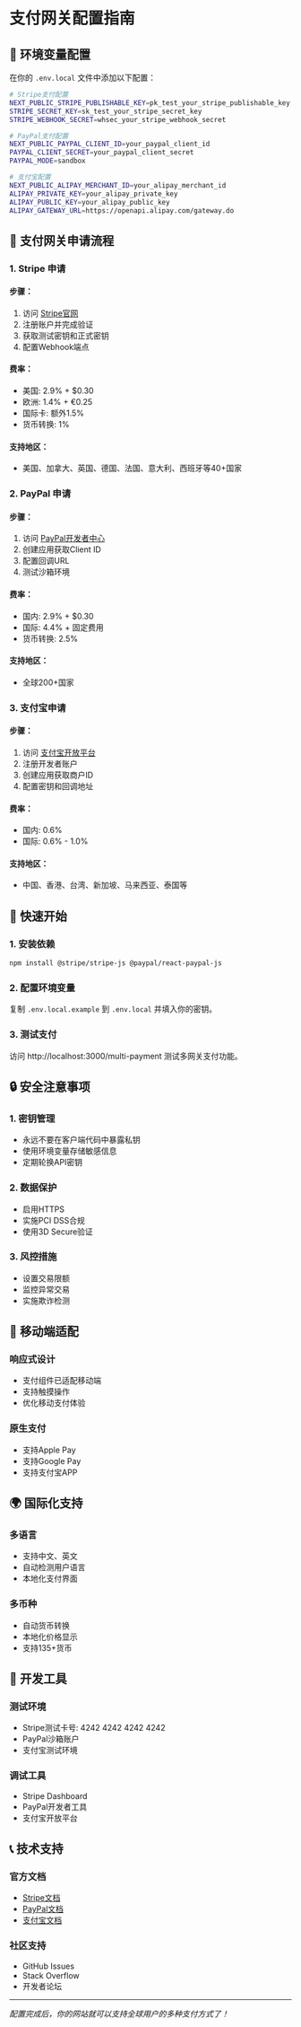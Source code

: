 # 支付网关配置指南

## 🔧 环境变量配置

在你的 `.env.local` 文件中添加以下配置：

```bash
# Stripe支付配置
NEXT_PUBLIC_STRIPE_PUBLISHABLE_KEY=pk_test_your_stripe_publishable_key
STRIPE_SECRET_KEY=sk_test_your_stripe_secret_key
STRIPE_WEBHOOK_SECRET=whsec_your_stripe_webhook_secret

# PayPal支付配置
NEXT_PUBLIC_PAYPAL_CLIENT_ID=your_paypal_client_id
PAYPAL_CLIENT_SECRET=your_paypal_client_secret
PAYPAL_MODE=sandbox

# 支付宝配置
NEXT_PUBLIC_ALIPAY_MERCHANT_ID=your_alipay_merchant_id
ALIPAY_PRIVATE_KEY=your_alipay_private_key
ALIPAY_PUBLIC_KEY=your_alipay_public_key
ALIPAY_GATEWAY_URL=https://openapi.alipay.com/gateway.do
```

## 🏦 支付网关申请流程

### 1. Stripe 申请

#### 步骤：
1. 访问 [Stripe官网](https://stripe.com)
2. 注册账户并完成验证
3. 获取测试密钥和正式密钥
4. 配置Webhook端点

#### 费率：
- 美国: 2.9% + $0.30
- 欧洲: 1.4% + €0.25
- 国际卡: 额外1.5%
- 货币转换: 1%

#### 支持地区：
- 美国、加拿大、英国、德国、法国、意大利、西班牙等40+国家

### 2. PayPal 申请

#### 步骤：
1. 访问 [PayPal开发者中心](https://developer.paypal.com)
2. 创建应用获取Client ID
3. 配置回调URL
4. 测试沙箱环境

#### 费率：
- 国内: 2.9% + $0.30
- 国际: 4.4% + 固定费用
- 货币转换: 2.5%

#### 支持地区：
- 全球200+国家

### 3. 支付宝申请

#### 步骤：
1. 访问 [支付宝开放平台](https://open.alipay.com)
2. 注册开发者账户
3. 创建应用获取商户ID
4. 配置密钥和回调地址

#### 费率：
- 国内: 0.6%
- 国际: 0.6% - 1.0%

#### 支持地区：
- 中国、香港、台湾、新加坡、马来西亚、泰国等

## 🚀 快速开始

### 1. 安装依赖

```bash
npm install @stripe/stripe-js @paypal/react-paypal-js
```

### 2. 配置环境变量

复制 `.env.local.example` 到 `.env.local` 并填入你的密钥。

### 3. 测试支付

访问 http://localhost:3000/multi-payment 测试多网关支付功能。

## 🔒 安全注意事项

### 1. 密钥管理
- 永远不要在客户端代码中暴露私钥
- 使用环境变量存储敏感信息
- 定期轮换API密钥

### 2. 数据保护
- 启用HTTPS
- 实施PCI DSS合规
- 使用3D Secure验证

### 3. 风控措施
- 设置交易限额
- 监控异常交易
- 实施欺诈检测

## 📱 移动端适配

### 响应式设计
- 支付组件已适配移动端
- 支持触摸操作
- 优化移动支付体验

### 原生支付
- 支持Apple Pay
- 支持Google Pay
- 支持支付宝APP

## 🌍 国际化支持

### 多语言
- 支持中文、英文
- 自动检测用户语言
- 本地化支付界面

### 多币种
- 自动货币转换
- 本地化价格显示
- 支持135+货币

## 🔧 开发工具

### 测试环境
- Stripe测试卡号: 4242 4242 4242 4242
- PayPal沙箱账户
- 支付宝测试环境

### 调试工具
- Stripe Dashboard
- PayPal开发者工具
- 支付宝开放平台

## 📞 技术支持

### 官方文档
- [Stripe文档](https://stripe.com/docs)
- [PayPal文档](https://developer.paypal.com/docs)
- [支付宝文档](https://opendocs.alipay.com)

### 社区支持
- GitHub Issues
- Stack Overflow
- 开发者论坛

---

*配置完成后，你的网站就可以支持全球用户的多种支付方式了！*






